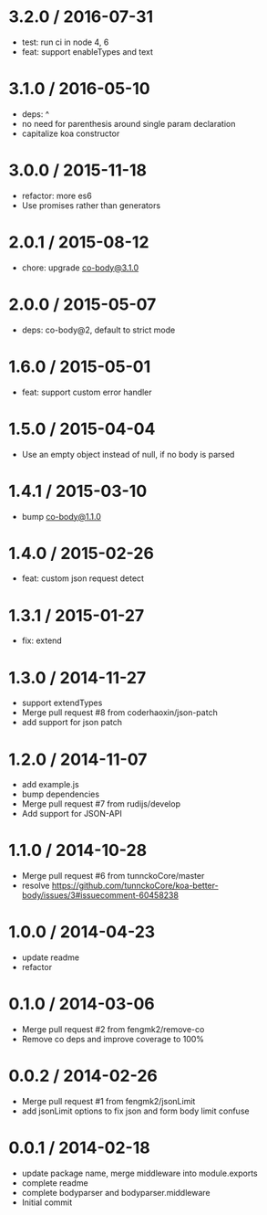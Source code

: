 
3.2.0 / 2016-07-31
==================

  * test: run ci in node 4, 6
  * feat: support enableTypes and text

3.1.0 / 2016-05-10
==================

  * deps: ^
  * no need for parenthesis around single param declaration
  * capitalize koa constructor

3.0.0 / 2015-11-18
==================

  * refactor: more es6
  * Use promises rather than generators

2.0.1 / 2015-08-12
==================

  * chore: upgrade co-body@3.1.0

2.0.0 / 2015-05-07
==================

  * deps: co-body@2, default to strict mode

1.6.0 / 2015-05-01
==================

  * feat: support custom error handler

1.5.0 / 2015-04-04
==================

  * Use an empty object instead of null, if no body is parsed

1.4.1 / 2015-03-10
==================

  * bump co-body@1.1.0

1.4.0 / 2015-02-26
==================

  * feat: custom json request detect

1.3.1 / 2015-01-27
==================

  * fix: extend

1.3.0 / 2014-11-27
==================

  * support extendTypes
  * Merge pull request #8 from coderhaoxin/json-patch
  * add support for json patch

1.2.0 / 2014-11-07
==================

  * add example.js
  * bump dependencies
  * Merge pull request #7 from rudijs/develop
  * Add support for JSON-API

1.1.0 / 2014-10-28
==================

  * Merge pull request #6 from tunnckoCore/master
  * resolve https://github.com/tunnckoCore/koa-better-body/issues/3#issuecomment-60458238

1.0.0 / 2014-04-23
==================

  * update readme
  * refactor

0.1.0 / 2014-03-06
==================

  * Merge pull request #2 from fengmk2/remove-co
  * Remove co deps and improve coverage to 100%

0.0.2 / 2014-02-26
==================

  * Merge pull request #1 from fengmk2/jsonLimit
  * add jsonLimit options to fix json and form body limit confuse

0.0.1 / 2014-02-18
==================

  * update package name, merge middleware into module.exports
  * complete readme
  * complete bodyparser and bodyparser.middleware
  * Initial commit
